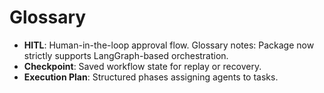 # Glossary

- **HITL**: Human-in-the-loop approval flow.
Glossary notes: Package now strictly supports LangGraph-based orchestration.
- **Checkpoint**: Saved workflow state for replay or recovery.
- **Execution Plan**: Structured phases assigning agents to tasks.
